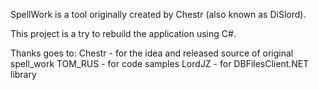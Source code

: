 SpellWork is a tool originally created by Chestr (also known as DiSlord).

This project is a try to rebuild the application using C#.

Thanks goes to:
    Chestr             - for the idea and released source of original spell_work
    TOM_RUS            - for code samples
    LordJZ             - for DBFilesClient.NET library
